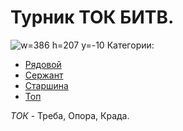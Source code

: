 # Турник ТОК БИТВ.
![w=386 h=207 y=-10](img/sys/event/tok.jpg)
Категории:
  * [Рядовой](/sys/event/tok/newbie)
  * [Сержант](/sys/event/tok/sergeant)
  * [Старшина](/sys/event/tok/master)
  * [Топ](/sys/event/tok/top)

*ТОК* - Треба, Опора, Крада.